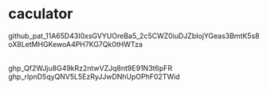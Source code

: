 # caculator

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

<br>
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
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 <br>

